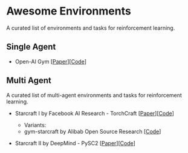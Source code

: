# Awesome Environments
A curated list of environments and tasks for reinforcement learning.


## Single Agent

* Open-AI Gym [[Paper]()][[Code]()]




## Multi Agent

A curated list of multi-agent environments and tasks for reinforcement learning.

* Starcraft I by Facebook AI Research - TorchCraft [[Paper](https://arxiv.org/pdf/1609.02993v3.pdf)][[Code](https://github.com/TorchCraft/TorchCraft)]
    * Variants:
    * gym-starcraft by Alibab Open Source Research [[Code](https://github.com/alibaba/gym-starcraft)]

* Starcraft II by DeepMind - PySC2 [[Paper](https://deepmind.com/documents/110/sc2le.pdf)][[Code](github.com/deepmind/pysc2)]


